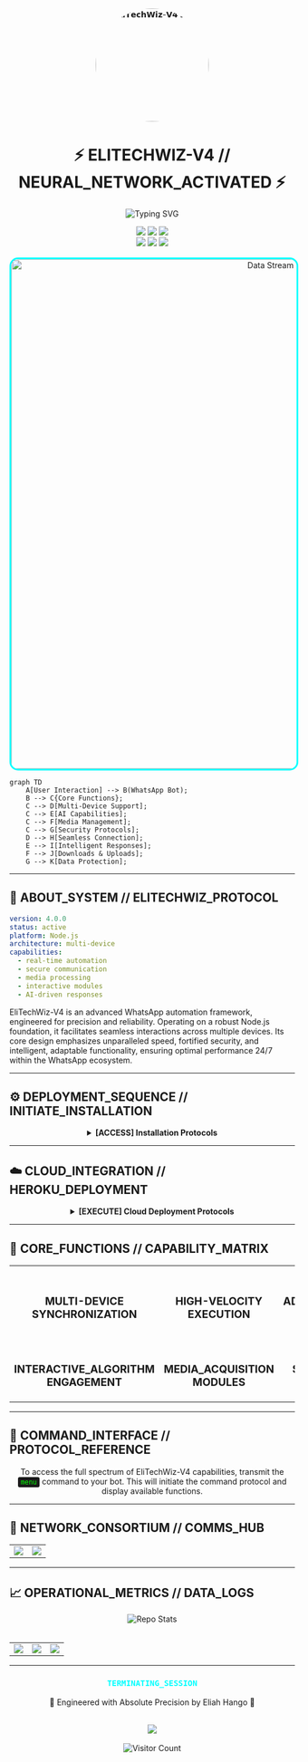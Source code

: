 <div align="center">

<img width="200" src="https://files.catbox.moe/vxxv26.jpeg" alt="𝗘𝗹𝗶𝗧𝗲𝗰𝗵𝗪𝗶𝘇-𝗩𝟰 Logo" style="border-radius: 50%;"/>

# ⚡ ELITECHWIZ-V4 // NEURAL_NETWORK_ACTIVATED ⚡
  
<p align="center">
  <img src="https://readme-typing-svg.demolab.com?font=Orbitron&size=25&pause=1000&color=00FFFF&center=true&vCenter=true&random=false&width=600&lines=SYNCHRONIZING_WITH_WHATSAPP_MATRIX;DEPLOYING_AUTONOMOUS_OPERATIONS;ACCESS_LEVEL:ADMINISTRATOR" alt="Typing SVG" />
</p>

<div align="center">
  <img src="https://img.shields.io/badge/VERSION-4.0.0-black?style=for-the-badge&logo=none" />
  <img src="https://img.shields.io/badge/FRAMEWORK-NODE.JS-blue?style=for-the-badge&logo=node.js" />
  <img src="https://img.shields.io/badge/STATUS-ONLINE_//_SECURE-green?style=for-the-badge&logo=checkmarx" />
  <br>
  <img src="https://img.shields.io/github/license/Eliahhango/EliTechWiz-V4?style=for-the-badge&logo=gitl&color=red" />
  <img src="https://img.shields.io/github/stars/Eliahhango/EliTechWiz-V4?style=for-the-badge&logo=github&color=gold" />
  <img src="https://img.shields.io/github/forks/Eliahhango/EliTechWiz-V4?style=for-the-badge&logo=github&color=silver" />
</div>

<br>

<img width="900" height="auto" src="https://files.catbox.moe/vxxv26.jpeg" alt="Data Stream" style="border-radius: 15px; border: 3px solid #00FFFF;"/>

</div>

```mermaid
graph TD
    A[User Interaction] --> B(WhatsApp Bot);
    B --> C{Core Functions};
    C --> D[Multi-Device Support];
    C --> E[AI Capabilities];
    C --> F[Media Management];
    C --> G[Security Protocols];
    D --> H[Seamless Connection];
    E --> I[Intelligent Responses];
    F --> J[Downloads & Uploads];
    G --> K[Data Protection];
```

---

## 💠 ABOUT_SYSTEM // ELITECHWIZ_PROTOCOL

```yaml
version: 4.0.0
status: active
platform: Node.js
architecture: multi-device
capabilities:
  - real-time automation
  - secure communication
  - media processing
  - interactive modules
  - AI-driven responses
```

EliTechWiz-V4 is an advanced WhatsApp automation framework, engineered for precision and reliability. Operating on a robust Node.js foundation, it facilitates seamless interactions across multiple devices. Its core design emphasizes unparalleled speed, fortified security, and intelligent, adaptable functionality, ensuring optimal performance 24/7 within the WhatsApp ecosystem.

---

## ⚙️ DEPLOYMENT_SEQUENCE // INITIATE_INSTALLATION

<div align="center">
  <details>
    <summary><b>[ACCESS] Installation Protocols</b></summary>
    <br>
    <table>
      <tr>
        <th>PHASE</th>
        <th>OPERATION</th>
        <th>ACCESS_POINT</th>
      </tr>
      <tr>
        <td><code style="color: #00FF00;">01</code></td>
        <td><b>FORK_REPOSITORY</b></td>
        <td>
          <a href="https://github.com/Eliahhango/EliTechWiz-V4/fork">
            <img src="https://img.shields.io/badge/INITIATE_FORK-black?style=for-the-badge&logo=github" width="150px">
          </a>
        </td>
      </tr>
      <tr>
        <td><code style="color: #00FF00;">02</code></td>
        <td><b>GENERATE_PAIRING_CODE</b></td>
        <td>
          <a href="https://pairingsite-a5bc23ed8b1e.herokuapp.com/pair">
            <img src="https://img.shields.io/badge/RETRIEVE_CODE-blue?style=for-the-badge&logo=whatsapp" width="150px">
          </a>
        </td>
      </tr>
      <tr>
        <td><code style="color: #00FF00;">03</code></td>
        <td><b>SCAN_MATRIX_FOR_CONNECTION</b></td>
        <td>
          <a href="https://pairingsite-a5bc23ed8b1e.herokuapp.com/eliahqr">
            <img src="https://img.shields.io/badge/SCAN_QR-purple?style=for-the-badge&logo=qrcode" width="150px">
          </a>
        </td>
      </tr>
    </table>
  </details>
</div>

---

## ☁️ CLOUD_INTEGRATION // HEROKU_DEPLOYMENT

<div align="center">
  <details>
    <summary><b>[EXECUTE] Cloud Deployment Protocols</b></summary>
    <br>
    <table align="center">
      <tr>
        <td>
          <a href="https://signup.heroku.com">
            <img src="https://img.shields.io/badge/🔰_ESTABLISH_HEROKU_ACCESS-purple?style=for-the-badge&logo=heroku" width="300px">
          </a>
        </td>
        <td>
          <a href="https://dashboard.heroku.com/new?template=https://github.com/Eliahhango/EliTechWiz-V4/tree/main">
            <img src="https://img.shields.io/badge/⚡_ACTIVATE_ON_HEROKU-blue?style=for-the-badge&logo=heroku" width="300px">
          </a>
        </td>
      </tr>
    </table>
  </details>
</div>

---

## 🚀 CORE_FUNCTIONS // CAPABILITY_MATRIX

<div align="center">
  <table>
    <tr>
      <td align="center"><h3><br>MULTI-DEVICE<br>SYNCHRONIZATION</h3></td>
      <td align="center"><h3><br>HIGH-VELOCITY<br>EXECUTION</h3></td>
      <td align="center"><h3><br>ADVANCED_SECURITY<br>PROTOCOL</h3></td>
      <td align="center"><h3><br>CONTINUOUS_OPERATIONAL<br>AVAILABILITY</h3></td>
    </tr>
    <tr>
      <td align="center"><h3><br>INTERACTIVE_ALGORITHM<br>ENGAGEMENT</h3></td>
      <td align="center"><h3><br>MEDIA_ACQUISITION<br>MODULES</h3></td>
      <td align="center"><h3><br>SOCIAL_NETWORK<br>INTERFACE</h3></td>
      <td align="center"><h3><br>INTELLIGENT_AUTOMATION<br>ASSISTANT</h3></td>
    </tr>
  </table>
</div>

---

## 📝 COMMAND_INTERFACE // PROTOCOL_REFERENCE

<div align="center">
  <p>To access the full spectrum of EliTechWiz-V4 capabilities, transmit the <code style="background-color: #1a1a1a; padding: 2px 5px; border-radius: 3px; color: #00FF00;">menu</code> command to your bot. This will initiate the command protocol and display available functions.</p>
</div>

---

## 🤝 NETWORK_CONSORTIUM // COMMS_HUB

<div align="center">
  <table>
    <tr>
      <td>
        <a href="https://whatsapp.com/channel/0029VaeEYF0BvvsZpaTPfL2s">
          <img src="https://img.shields.io/badge/JOIN-WHATSAPP_CHANNEL-2AAB46?style=for-the-badge&logo=whatsapp&logoColor=white">
        </a>
      </td>
      <td>
        <a href="https://www.youtube.com/@eliahhango">
          <img src="https://img.shields.io/badge/SUBSCRIBE-YOUTUBE_CHANNEL-FF0000?style=for-the-badge&logo=youtube&logoColor=white">
        </a>
      </td>
    </tr>
  </table>
</div>

---

## 📈 OPERATIONAL_METRICS // DATA_LOGS

<div align="center">
  <img src="https://github-readme-stats.vercel.app/api/pin/?username=Eliahhango&repo=EliTechWiz-V4&theme=dark&hide_border=true" alt="Repo Stats">
</div>

<br>

<div align="center">
  <table>
    <tr>
      <td>
        <img src="https://img.shields.io/github/last-commit/Eliahhango/EliTechWiz-V4?style=for-the-badge&logo=github&color=blueviolet">
      </td>
      <td>
        <img src="https://img.shields.io/github/issues/Eliahhango/EliTechWiz-V4?style=for-the-badge&logo=github&color=orange">
      </td>
      <td>
        <img src="https://img.shields.io/github/contributors/Eliahhango/EliTechWiz-V4?style=for-the-badge&logo=github&color=darkgreen">
      </td>
    </tr>
  </table>
</div>

---

<div align="center">
  <h3><code style="color: #00FFFF;">TERMINATING_SESSION</code></h3>
  <p>💖 Engineered with Absolute Precision by Eliah Hango 💖</p>
  <br>
  <a href="https://github.com/Eliahhango">
    <img src="https://img.shields.io/badge/FOLLOW_OPERATOR-ELIAHHANGO-black?style=for-the-badge&logo=github&logoColor=white">
  </a>
  <br><br>
  <img src="https://profile-counter.glitch.me/EliTechWiz-V4/count.svg" alt="Visitor Count">
</div>
